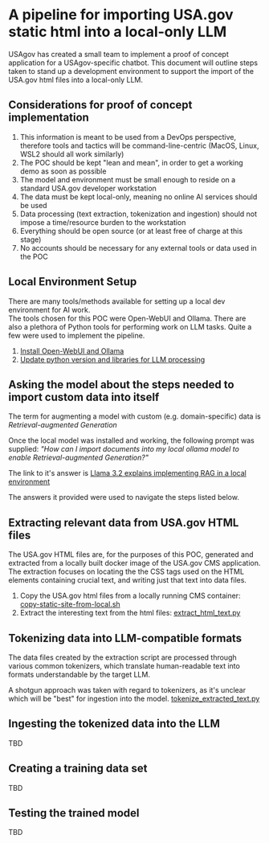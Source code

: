 # A pipeline for importing USA.gov static html into a local-only LLM

USAgov has created a small team to implement a proof of concept application for a USAgov-specific chatbot.
This document will outline steps taken to stand up a development environment to support the import of the USA.gov html files into a local-only LLM.

## Considerations for proof of concept implementation

1. This information is meant to be used from a DevOps perspective, therefore tools and tactics will be command-line-centric (MacOS, Linux, WSL2 should all work similarly)
1. The POC should be kept "lean and mean", in order to get a working demo as soon as possible
1. The model and environment must be small enough to reside on a standard USA.gov developer workstation
1. The data must be kept local-only, meaning no online AI services should be used
1. Data processing (text extraction, tokenization and ingestion) should not impose a time/resource burden to the workstation
1. Everything should be open source (or at least free of charge at this stage)
1. No accounts should be necessary for any external tools or data used in the POC

## Local Environment Setup

There are many tools/methods available for setting up a local dev environment for AI work.  
The tools chosen for this POC were Open-WebUI and Ollama.  There are also a plethora of 
Python tools for performing work on LLM tasks.  Quite a few were used to implement the pipeline.

1. [Install Open-WebUI and Ollama](Documentation/Local%20installation%20of%20Open-WebUI%20and%20Ollama.md)
1. [Update python version and libraries for LLM processing](Documentation/Python%20Setup%20for%20LLM.md)

## Asking the model about the steps needed to import custom data into itself

The term for augmenting a model with custom (e.g. domain-specific) data is _Retrieval-augmented Generation_

Once the local model was installed and working, the following prompt was supplied: _"How can I import documents into my local ollama model to enable Retrieval-augmented Generation?"_

The link to it's answer is [Llama 3.2 explains implementing RAG in a local environment](Documentation/Llama%203.2%20explains%20implementing%20RAG%20in%20a%20local%20environment.md)

The answers it provided were used to navigate the steps listed below.

## Extracting relevant data from USA.gov HTML files

The USA.gov HTML files are, for the purposes of this POC, generated and extracted from a locally built docker image of the USA.gov CMS application.  The extraction focuses on locating the the CSS tags used
on the HTML elements containing crucial text, and writing just that text into data files.

1. Copy the USA.gov html files from a locally running CMS container: [copy-static-site-from-local.sh](copy-static-site-from-local.sh)
1. Extract the interesting text from the html files: [extract_html_text.py](extract_html_text.py)

## Tokenizing data into LLM-compatible formats

The data files created by the extraction script are processed through various common tokenizers, which
translate human-readable text into formats understandable by the target LLM.

A shotgun approach was taken with regard to tokenizers, as it's unclear which will be "best" for ingestion into the model. [tokenize_extracted_text.py](tokenize_extracted_text.py)

## Ingesting the tokenized data into the LLM

TBD

## Creating a training data set

TBD

## Testing the trained model

TBD
